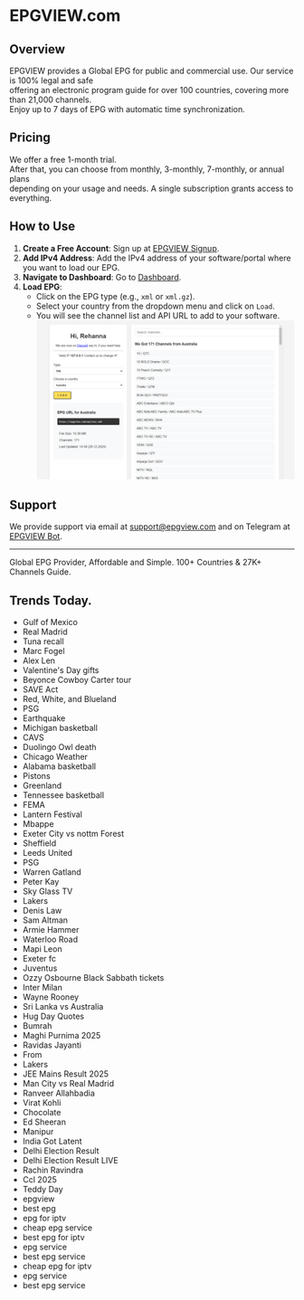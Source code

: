 # EPGVIEW.com



## Overview
EPGVIEW provides a Global EPG for public and commercial use. Our service is 100% legal and safe\
offering an electronic program guide for over 100 countries, covering more than 21,000 channels.\
Enjoy up to 7 days of EPG with automatic time synchronization.

## Pricing
We offer a free 1-month trial. \
After that, you can choose from monthly, 3-monthly, 7-monthly, or annual plans \
depending on your usage and needs. A single subscription grants access to everything.

## How to Use
1. **Create a Free Account**: Sign up at [EPGVIEW Signup](https://epgview.com/signup.php).
2. **Add IPv4 Address**: Add the IPv4 address of your software/portal where you want to load our EPG.
3. **Navigate to Dashboard**: Go to [Dashboard](https://epgview.com/dashboard.php).
4. **Load EPG**:
   - Click on the EPG type (e.g., `xml` or `xml.gz`).
   - Select your country from the dropdown menu and click on `Load`.
   - You will see the channel list and API URL to add to your software.
![EPGVIEW](img/dashboard.png)
## Support
We provide support via email at [support@epgview.com](mailto:support@epgview.com) and on Telegram at [EPGVIEW Bot](https://t.me/epgview_bot).

---

Global EPG Provider, Affordable and Simple. 100+ Countries & 27K+ Channels Guide.

## Trends Today.

- Gulf of Mexico
- Real Madrid
- Tuna recall
- Marc Fogel
- Alex Len
- Valentine's Day gifts
- Beyonce Cowboy Carter tour
- SAVE Act
- Red, White, and Blueland
- PSG
- Earthquake
- Michigan basketball
- CAVS
- Duolingo Owl death
- Chicago Weather
- Alabama basketball
- Pistons
- Greenland
- Tennessee basketball
- FEMA
- Lantern Festival
- Mbappe
- Exeter City vs nottm Forest
- Sheffield
- Leeds United
- PSG
- Warren Gatland
- Peter Kay
- Sky Glass TV
- Lakers
- Denis Law
- Sam Altman
- Armie Hammer
- Waterloo Road
- Mapi Leon
- Exeter fc
- Juventus
- Ozzy Osbourne Black Sabbath tickets
- Inter Milan
- Wayne Rooney
- Sri Lanka vs Australia
- Hug Day Quotes
- Bumrah
- Maghi Purnima 2025
- Ravidas Jayanti
- From
- Lakers
- JEE Mains Result 2025
- Man City vs Real Madrid
- Ranveer Allahbadia
- Virat Kohli
- Chocolate
- Ed Sheeran
- Manipur
- India Got Latent
- Delhi Election Result
- Delhi Election Result LIVE
- Rachin Ravindra
- Ccl 2025
- Teddy Day
- epgview
- best epg
- epg for iptv
- cheap epg service
- best epg for iptv
- epg service
- best epg service
- cheap epg for iptv
- epg service
- best epg service
